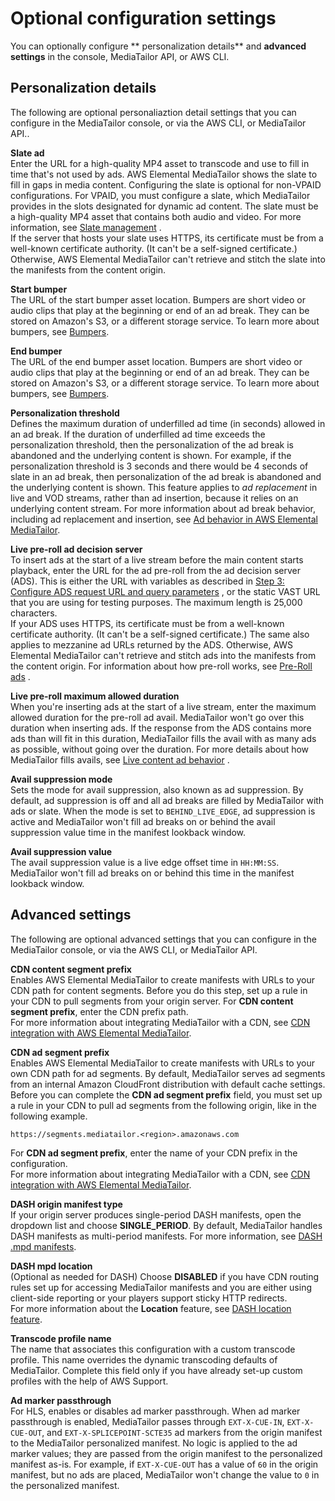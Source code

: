 # Optional configuration settings<a name="configurations-create-addl"></a>

You can optionally configure ** personalization details** and **advanced settings** in the console, MediaTailor API, or AWS CLI\.

## Personalization details<a name="configurations-personalization-details"></a>

The following are optional personaliaztion detail settings that you can configure in the MediaTailor console, or via the AWS CLI, or MediaTailor API\.\.

**Slate ad**  
Enter the URL for a high\-quality MP4 asset to transcode and use to fill in time that's not used by ads\. AWS Elemental MediaTailor shows the slate to fill in gaps in media content\. Configuring the slate is optional for non\-VPAID configurations\. For VPAID, you must configure a slate, which MediaTailor provides in the slots designated for dynamic ad content\. The slate must be a high\-quality MP4 asset that contains both audio and video\. For more information, see [Slate management](slate-management.md) \.  
If the server that hosts your slate uses HTTPS, its certificate must be from a well\-known certificate authority\. \(It can't be a self\-signed certificate\.\) Otherwise, AWS Elemental MediaTailor can't retrieve and stitch the slate into the manifests from the content origin\.

**Start bumper**  
The URL of the start bumper asset location\. Bumpers are short video or audio clips that play at the beginning or end of an ad break\. They can be stored on Amazon's S3, or a different storage service\. To learn more about bumpers, see [Bumpers](https://docs.aws.amazon.com/mediatailor/latest/ug/bumpers.html)\.

**End bumper**  
The URL of the end bumper asset location\. Bumpers are short video or audio clips that play at the beginning or end of an ad break\. They can be stored on Amazon's S3, or a different storage service\. To learn more about bumpers, see [Bumpers](https://docs.aws.amazon.com/mediatailor/latest/ug/bumpers.html)\.

**Personalization threshold**  
Defines the maximum duration of underfilled ad time \(in seconds\) allowed in an ad break\. If the duration of underfilled ad time exceeds the personalization threshold, then the personalization of the ad break is abandoned and the underlying content is shown\. For example, if the personalization threshold is 3 seconds and there would be 4 seconds of slate in an ad break, then personalization of the ad break is abandoned and the underlying content is shown\. This feature applies to *ad replacement* in live and VOD streams, rather than ad insertion, because it relies on an underlying content stream\. For more information about ad break behavior, including ad replacement and insertion, see [Ad behavior in AWS Elemental MediaTailor](https://docs.aws.amazon.com/mediatailor/latest/ug/ad-behavior.html)\.

**Live pre\-roll ad decision server**  
To insert ads at the start of a live stream before the main content starts playback, enter the URL for the ad pre\-roll from the ad decision server \(ADS\)\. This is either the URL with variables as described in [Step 3: Configure ADS request URL and query parameters](getting-started.md#getting-started-configure-request) , or the static VAST URL that you are using for testing purposes\. The maximum length is 25,000 characters\.  
If your ADS uses HTTPS, its certificate must be from a well\-known certificate authority\. \(It can't be a self\-signed certificate\.\) The same also applies to mezzanine ad URLs returned by the ADS\. Otherwise, AWS Elemental MediaTailor can't retrieve and stitch ads into the manifests from the content origin\.
For information about how pre\-roll works, see [Pre\-Roll ads](ad-behavior-live.md#ad-behavior-preroll) \.

**Live pre\-roll maximum allowed duration**  
When you're inserting ads at the start of a live stream, enter the maximum allowed duration for the pre\-roll ad avail\. MediaTailor won't go over this duration when inserting ads\. If the response from the ADS contains more ads than will fit in this duration, MediaTailor fills the avail with as many ads as possible, without going over the duration\. For more details about how MediaTailor fills avails, see [Live content ad behavior](ad-behavior-live.md) \.

**Avail suppression mode**  
Sets the mode for avail suppression, also known as ad suppression\. By default, ad suppression is off and all ad breaks are filled by MediaTailor with ads or slate\. When the mode is set to `BEHIND_LIVE_EDGE`, ad suppression is active and MediaTailor won't fill ad breaks on or behind the avail suppression value time in the manifest lookback window\.

**Avail suppression value**  
The avail suppression value is a live edge offset time in `HH:MM:SS`\. MediaTailor won't fill ad breaks on or behind this time in the manifest lookback window\.

## Advanced settings<a name="configurations-advanced-settings"></a>

The following are optional advanced settings that you can configure in the MediaTailor console, or via the AWS CLI, or MediaTailor API\.

**CDN content segment prefix**  
Enables AWS Elemental MediaTailor to create manifests with URLs to your CDN path for content segments\. Before you do this step, set up a rule in your CDN to pull segments from your origin server\. For **CDN content segment prefix**, enter the CDN prefix path\.  
For more information about integrating MediaTailor with a CDN, see [CDN integration with AWS Elemental MediaTailor](integrating-cdn.md)\.

**CDN ad segment prefix**  
Enables AWS Elemental MediaTailor to create manifests with URLs to your own CDN path for ad segments\. By default, MediaTailor serves ad segments from an internal Amazon CloudFront distribution with default cache settings\. Before you can complete the **CDN ad segment prefix** field, you must set up a rule in your CDN to pull ad segments from the following origin, like in the following example\.  

```
https://segments.mediatailor.<region>.amazonaws.com
```
For **CDN ad segment prefix**, enter the name of your CDN prefix in the configuration\.  
For more information about integrating MediaTailor with a CDN, see [CDN integration with AWS Elemental MediaTailor](integrating-cdn.md)\.

**DASH origin manifest type**  
If your origin server produces single\-period DASH manifests, open the dropdown list and choose **SINGLE\_PERIOD**\. By default, MediaTailor handles DASH manifests as multi\-period manifests\. For more information, see [DASH \.mpd manifests](manifest-dash.md)\.

**DASH mpd location**  
\(Optional as needed for DASH\) Choose **DISABLED** if you have CDN routing rules set up for accessing MediaTailor manifests and you are either using client\-side reporting or your players support sticky HTTP redirects\.   
For more information about the **Location** feature, see [DASH location feature](dash-location-feature.md)\.

**Transcode profile name**  
The name that associates this configuration with a custom transcode profile\. This name overrides the dynamic transcoding defaults of MediaTailor\. Complete this field only if you have already set\-up custom profiles with the help of AWS Support\.

**Ad marker passthrough**  
For HLS, enables or disables ad marker passthrough\. When ad marker passthrough is enabled, MediaTailor passes through `EXT-X-CUE-IN`, `EXT-X-CUE-OUT`, and `EXT-X-SPLICEPOINT-SCTE35` ad markers from the origin manifest to the MediaTailor personalized manifest\. No logic is applied to the ad marker values; they are passed from the origin manifest to the personalized manifest as\-is\. For example, if `EXT-X-CUE-OUT` has a value of `60` in the origin manifest, but no ads are placed, MediaTailor won't change the value to `0` in the personalized manifest\.